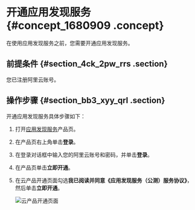 # 开通应用发现服务 {#concept_1680909 .concept}

在使用应用发现服务之前，您需要开通应用发现服务。

## 前提条件 {#section_4ck_2pw_rrs .section}

您已注册阿里云账号。

## 操作步骤 {#section_bb3_xyy_qrl .section}

开通应用发现服务具体步骤如下：

1.  打开[应用发现服务](https://www.aliyun.com/product/apds)产品页。
2.  在产品页右上角单击**登录**。
3.  在登录对话框中输入您的阿里云账号和密码，并单击**登录**。
4.  在产品页单击**立即开通**。
5.  在云产品开通页面勾选**我已阅读并同意《应用发现服务（公测）服务协议》**，然后单击**立即开通**。

    ![云产品开通页面](http://static-aliyun-doc.oss-cn-hangzhou.aliyuncs.com/assets/img/1332369/156742454256936_zh-CN.png)


